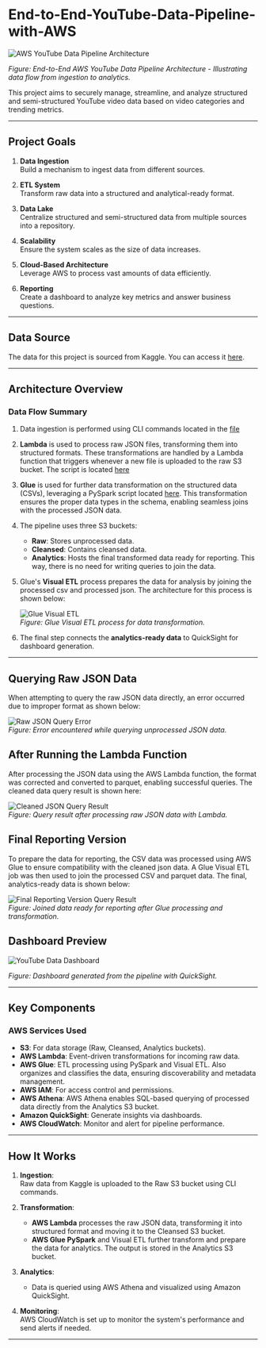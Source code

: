 

# End-to-End-YouTube-Data-Pipeline-with-AWS

![AWS YouTube Data Pipeline Architecture](Architecture_Diagram/Youtube_Pipeline.png)

*Figure: End-to-End AWS YouTube Data Pipeline Architecture - Illustrating data flow from ingestion to analytics.*

This project aims to securely manage, streamline, and analyze structured and semi-structured YouTube video data based on video categories and trending metrics.

---

## Project Goals

1. **Data Ingestion**  
   Build a mechanism to ingest data from different sources.

2. **ETL System**  
   Transform raw data into a structured and analytical-ready format.

3. **Data Lake**  
   Centralize structured and semi-structured data from multiple sources into a repository.

4. **Scalability**  
   Ensure the system scales as the size of data increases.

5. **Cloud-Based Architecture**  
   Leverage AWS to process vast amounts of data efficiently.

6. **Reporting**  
   Create a dashboard to analyze key metrics and answer business questions.

---

## Data Source

The data for this project is sourced from Kaggle. You can access it [here](https://www.kaggle.com/datasets/datasnaek/youtube-new).

---

## Architecture Overview

### Data Flow Summary

1. Data ingestion is performed using CLI commands located in the [file](/Users/Abdul/Desktop/End-to-End-YouTube-Data-Pipeline-with-AWS/cli_command.sh)

2. **Lambda** is used to process raw JSON files, transforming them into structured formats. These transformations are handled by a Lambda function that triggers whenever a new file is uploaded to the raw S3 bucket. The script is located [here](lambda_function.py)

3. **Glue** is used for further data transformation on the structured data (CSVs), leveraging a PySpark script located [here](Users/Abdul/Desktop/End-to-End-YouTube-Data-Pipeline-with-AWS/pyspark_code.py). This transformation ensures the proper data types in the schema, enabling seamless joins with the processed JSON data.

4. The pipeline uses three S3 buckets:  
   - **Raw**: Stores unprocessed data.  
   - **Cleansed**: Contains cleansed data.  
   - **Analytics**: Hosts the final transformed data ready for reporting. This way, there is no need for writing queries to join the data.

5. Glue's **Visual ETL** process prepares the data for analysis by joining the processed csv and processed json. The architecture for this process is shown below:  

   ![Glue Visual ETL](./Screenshots/Glue_Visual_ETL.jpeg)  
   *Figure: Glue Visual ETL process for data transformation.*

6. The final step connects the **analytics-ready data** to QuickSight for dashboard generation.

---

## Querying Raw JSON Data

When attempting to query the raw JSON data directly, an error occurred due to improper format as shown below:

![Raw JSON Query Error](./Screenshots/Raw_Json_query_result.jpeg)  
*Figure: Error encountered while querying unprocessed JSON data.*

## After Running the Lambda Function

After processing the JSON data using the AWS Lambda function, the format was corrected and converted to parquet, enabling successful queries. The cleaned data query result is shown here:

![Cleaned JSON Query Result](./Screenshots/Cleaned_Json_Query_Result.jpeg)  
*Figure: Query result after processing raw JSON data with Lambda.*

## Final Reporting Version

To prepare the data for reporting, the CSV data was processed using AWS Glue to ensure compatibility with the cleaned json data. A Glue Visual ETL job was then used to join the processed CSV and parquet data. The final, analytics-ready data is shown below:

![Final Reporting Version Query Result](./Screenshots/Final_reporting_version_query_result.jpeg)  
*Figure: Joined data ready for reporting after Glue processing and transformation.*


## Dashboard Preview

![YouTube Data Dashboard](./Screenshots/Dashboard.jpeg)

*Figure: Dashboard generated from the pipeline with QuickSight.*

---

## Key Components

### AWS Services Used
- **S3**: For data storage (Raw, Cleansed, Analytics buckets).
- **AWS Lambda**: Event-driven transformations for incoming raw data.
- **AWS Glue**: ETL processing using PySpark and Visual ETL. Also organizes and classifies the data, ensuring discoverability and metadata management.
- **AWS IAM**: For access control and permissions.
- **AWS Athena**: AWS Athena enables SQL-based querying of processed data directly from the Analytics S3 bucket.
- **Amazon QuickSight**: Generate insights via dashboards.
- **AWS CloudWatch**: Monitor and alert for pipeline performance.

---

## How It Works

1. **Ingestion**:  
   Raw data from Kaggle is uploaded to the Raw S3 bucket using CLI commands.

2. **Transformation**:  
   - **AWS Lambda** processes the raw JSON data, transforming it into structured format and moving it to the Cleansed S3 bucket.  
   - **AWS Glue PySpark** and Visual ETL further transform and prepare the data for analytics. The output is stored in the Analytics S3 bucket.

3. **Analytics**:  
   - Data is queried using AWS Athena and visualized using Amazon QuickSight.

4. **Monitoring**:  
   AWS CloudWatch is set up to monitor the system's performance and send alerts if needed.

---
